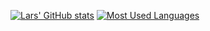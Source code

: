 [![Lars' GitHub stats](https://github-readme-stats.vercel.app/api?username=lnieuwenhuis&theme=dracula)](https://github.com/lnieuwenhuis)
[![Most Used Languages](https://github-readme-stats.vercel.app/api/top-langs/?username=lnieuwenhuis&theme=dracula)](https://github.com/lnieuwenhuis)


<!--
**lnieuwenhuis/lnieuwenhuis** is a ✨ _special_ ✨ repository because its `README.md` (this file) appears on your GitHub profile.

Here are some ideas to get you started:

- 🔭 I’m currently working on ...
- 🌱 I’m currently learning ...
- 👯 I’m looking to collaborate on ...
- 🤔 I’m looking for help with ...
- 💬 Ask me about ...
- 📫 How to reach me: ...
- 😄 Pronouns: ...
- ⚡ Fun fact: ...
-->
